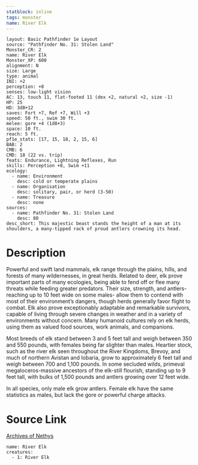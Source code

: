 ```yaml
---
statblock: inline
tags: monster
name: River Elk
---
```

```statblock
layout: Basic Pathfinder 1e Layout
source: "Pathfinder No. 31: Stolen Land"
Monster_CR: 2
name: River Elk
Monster_XP: 600
alignment: N
size: Large
type: animal
INI: +2
perception: +8
senses: low-light vision
AC: 13, touch 11, flat-footed 11 (dex +2, natural +2, size -1)
HP: 25
HD: 3d8+12
saves: Fort +7, Ref +7, Will +3
speed: 50 ft., swim 30 ft.
melee: gore +4 (1d8+3)
space: 10 ft.
reach: 5 ft.
pf1e_stats: [17, 15, 18, 2, 15, 6]
BAB: 2
CMB: 6
CMD: 18 (22 vs. trip)
feats: Endurance, Lightning Reflexes, Run
skills: Perception +8, Swim +11
ecology:
  - name: Environment
    desc: cold or temperate plains
  - name: Organisation
    desc: solitary, pair, or herd (3-50)
  - name: Treasure
    desc: none
sources:
  - name: Pathfinder No. 31: Stolen Land
    desc: 80
desc_short: This majestic beast stands the height of a man at its shoulders, a many-tipped rack of proud antlers crowning its head.
```
# Description
Powerful and swift land mammals, elk range through the plains, hills, and forests of many wildernesses, in great herds. Related to deer, elk prove important parts of many ecologies, being able to fend off or flee many threats while feeding greater predators. Their size, strength, and antlers-reaching up to 10 feet wide on some males- allow them to contend with most of their environment’s dangers, though herds generally favor flight to combat. Elk also prove exceptionably adaptable and remarkable survivors, capable of living through severe changes in weather and in a variety of environments without concern. Many humanoid cultures rely on elk herds, using them as valued food sources, work animals, and companions.

Most breeds of elk stand between 3 and 5 feet tall and weigh between 350 and 550 pounds, with females being far slighter than males. Heartier stock, such as the river elk seen throughout the River Kingdoms, Brevoy, and much of northern Avistan and Iobaria, grow to approximately 6 feet tall and weigh between 700 and 1,100 pounds. In some secluded wilds, primeval megaloceros-massive ancestors of the elk-still flourish, standing up to 9 feet tall, with bulks of 1,500 pounds and antlers growing over 12 feet wide.

In all species, only male elk grow antlers. Female elk have the same statistics as males, but lack the gore or powerful charge attacks.
# Source Link
[Archives of Nethys](https://aonprd.com/MonsterDisplay.aspx?ItemName=River%20Elk)
```encounter-table
name: River Elk
creatures:
  - 1: River Elk
```
